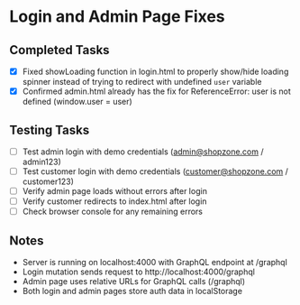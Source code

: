 # Login and Admin Page Fixes

## Completed Tasks
- [x] Fixed showLoading function in login.html to properly show/hide loading spinner instead of trying to redirect with undefined `user` variable
- [x] Confirmed admin.html already has the fix for ReferenceError: user is not defined (window.user = user)

## Testing Tasks
- [ ] Test admin login with demo credentials (admin@shopzone.com / admin123)
- [ ] Test customer login with demo credentials (customer@shopzone.com / customer123)
- [ ] Verify admin page loads without errors after login
- [ ] Verify customer redirects to index.html after login
- [ ] Check browser console for any remaining errors

## Notes
- Server is running on localhost:4000 with GraphQL endpoint at /graphql
- Login mutation sends request to http://localhost:4000/graphql
- Admin page uses relative URLs for GraphQL calls (/graphql)
- Both login and admin pages store auth data in localStorage

